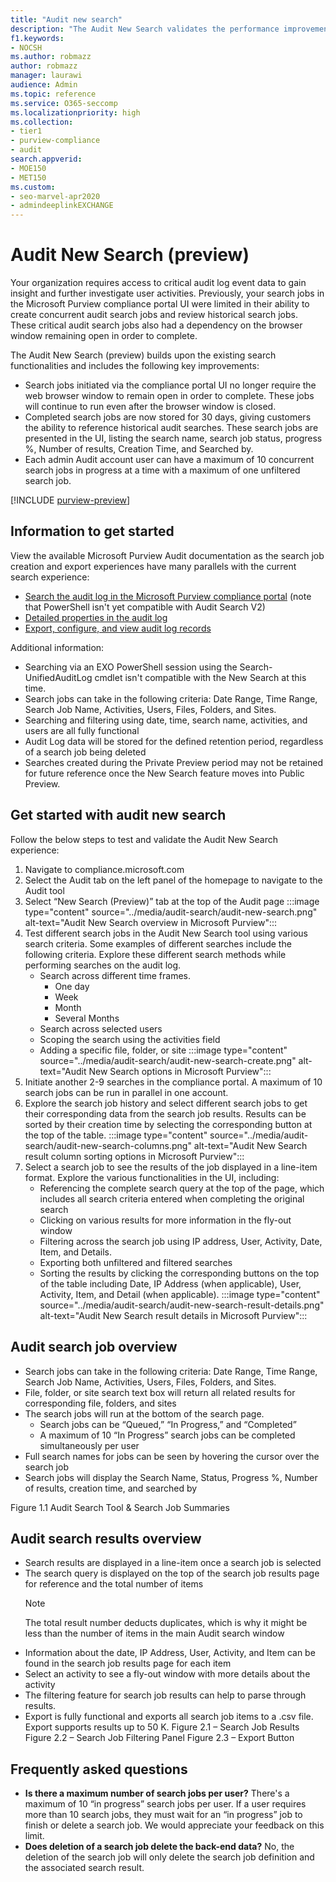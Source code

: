 ```yaml
---
title: "Audit new search"
description: "The Audit New Search validates the performance improvements, completeness, and consistency of results."
f1.keywords:
- NOCSH
ms.author: robmazz
author: robmazz
manager: laurawi
audience: Admin
ms.topic: reference
ms.service: O365-seccomp
ms.localizationpriority: high
ms.collection:
- tier1
- purview-compliance
- audit
search.appverid:
- MOE150
- MET150
ms.custom: 
- seo-marvel-apr2020
- admindeeplinkEXCHANGE
---
```


# Audit New Search (preview)

Your organization requires access to critical audit log event data to gain insight and further investigate user activities. Previously, your search jobs in the Microsoft Purview compliance portal UI were limited in their ability to create concurrent audit search jobs and review historical search jobs. These critical audit search jobs also had a dependency on the browser window remaining open in order to complete.

The Audit New Search (preview) builds upon the existing search functionalities and includes the following key improvements:

- Search jobs initiated via the compliance portal UI no longer require the web browser window to remain open in order to complete. These jobs will continue to run even after the browser window is closed.
- Completed search jobs are now stored for 30 days, giving customers the ability to reference historical audit searches. These search jobs are presented in the UI, listing the search name, search job status, progress %, Number of results, Creation Time, and Searched by.
- Each admin Audit account user can have a maximum of 10 concurrent search jobs in progress at a time with a maximum of one unfiltered search job.

[!INCLUDE [purview-preview](../includes/purview-preview.md)]

## Information to get started

View the available Microsoft Purview Audit documentation as the search job creation and export experiences have many parallels with the current search experience:

- [Search the audit log in the Microsoft Purview compliance portal](search-the-audit-log-in-security-and-compliance.md) (note that PowerShell isn't yet compatible with Audit Search V2)
- [Detailed properties in the audit log](detailed-properties-in-the-office-365-audit-log.md)
- [Export, configure, and view audit log records](export-view-audit-log-records.md)

Additional information:

- Searching via an EXO PowerShell session using the Search-UnifiedAuditLog cmdlet isn't compatible with the New Search at this time.
- Search jobs can take in the following criteria: Date Range, Time Range, Search Job Name, Activities, Users, Files, Folders, and Sites.
- Searching and filtering using date, time, search name, activities, and users are all fully functional
- Audit Log data will be stored for the defined retention period, regardless of a search job being deleted
- Searches created during the Private Preview period may not be retained for future reference once the New Search feature moves into Public Preview.

## Get started with audit new search

Follow the below steps to test and validate the Audit New Search experience:

1. Navigate to compliance.microsoft.com
1. Select the Audit tab on the left panel of the homepage to navigate to the Audit tool
1. Select “New Search (Preview)” tab at the top of the Audit page
  :::image type="content" source="../media/audit-search/audit-new-search.png" alt-text="Audit New Search overview in Microsoft Purview":::
1. Test different search jobs in the Audit New Search tool using various search criteria.
Some examples of different searches include the following criteria. Explore these different search methods while performing searches on the audit log.
    - Search across different time frames.
      - One day
      - Week
      - Month
      - Several Months
    - Search across selected users
    - Scoping the search using the activities field
    - Adding a specific file, folder, or site
      :::image type="content" source="../media/audit-search/audit-new-search-create.png" alt-text="Audit New Search options in Microsoft Purview":::
1. Initiate another 2-9 searches in the compliance portal. A maximum of 10 search jobs can be run in parallel in one account.
1. Explore the search job history and select different search jobs to get their corresponding data from the search job results. Results can be sorted by their creation time by selecting the corresponding button at the top of the table.
      :::image type="content" source="../media/audit-search/audit-new-search-columns.png" alt-text="Audit New Search result column sorting options in Microsoft Purview":::
1. Select a search job to see the results of the job displayed in a line-item format. Explore the various functionalities in the UI, including:
    - Referencing the complete search query at the top of the page, which includes all search criteria entered when completing the original search
    - Clicking on various results for more information in the fly-out window
    - Filtering across the search job using IP address, User, Activity, Date, Item, and Details.
    - Exporting both unfiltered and filtered searches
    - Sorting the results by clicking the corresponding buttons on the top of the table including Date, IP Address (when applicable), User, Activity, Item, and Detail (when applicable).
      :::image type="content" source="../media/audit-search/audit-new-search-result-details.png" alt-text="Audit New Search result details in Microsoft Purview":::

## Audit search job overview

- Search jobs can take in the following criteria: Date Range, Time Range, Search Job Name, Activities, Users, Files, Folders, and Sites.
- File, folder, or site search text box will return all related results for corresponding file, folders, and sites
- The search jobs will run at the bottom of the search page.
  - Search jobs can be “Queued,” “In Progress,” and “Completed”
  - A maximum of 10 “In Progress” search jobs can be completed simultaneously per user
- Full search names for jobs can be seen by hovering the cursor over the search job
- Search jobs will display the Search Name, Status, Progress %, Number of results, creation time, and searched by

Figure 1.1 Audit Search Tool & Search Job Summaries

## Audit search results overview

- Search results are displayed in a line-item once a search job is selected
- The search query is displayed on the top of the search job results page for reference and the total number of items
  > [!NOTE]
  > The total result number deducts duplicates, which is why it might be less than the number of items in the main Audit search window
- Information about the date, IP Address, User, Activity, and Item can be found in the search job results page for each item
- Select an activity to see a fly-out window with more details about the activity
- The filtering feature for search job results can help to parse through results.
- Export is fully functional and exports all search job items to a .csv file. Export supports results up to 50 K.
Figure 2.1 – Search Job Results
Figure 2.2 – Search Job Filtering Panel
Figure 2.3 – Export Button

## Frequently asked questions

- **Is there a maximum number of search jobs per user?**
  There's a maximum of 10 “in progress” search jobs per user. If a user requires more than 10 search jobs, they must wait for an “in progress” job to
finish or delete a search job. We would appreciate your feedback on this limit.
- **Does deletion of a search job delete the back-end data?**
  No, the deletion of the search job will only delete the search job definition and the associated search result.
